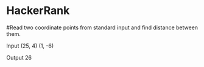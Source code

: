# HackerRank

#Read two coordinate points from standard input and find distance between them.

Input
(25, 4) (1, -6)

Output
26
